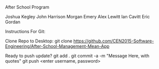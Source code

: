After School Program

Joshua Kegley
John Harrison
Morgan Emery
Alex Lewitt
Ian Cavitt
Eric Gordan

Instructions For Git:

Clone Repo to Desktop:
git clone https://github.com/CEN2015-Software-Engineering/After-School-Management-Mean-App

Ready to push update? 
git add .
git commit -a -m "Message Here, with quotes"
git push
<enter username, password>
